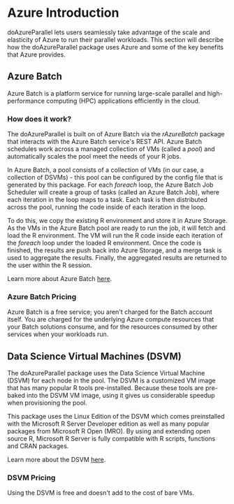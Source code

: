 # Azure Introduction

doAzureParallel lets users seamlessly take advantage of the scale and elasticity of Azure to run their parallel workloads. This section will describe how the doAzureParallel package uses Azure and some of the key benefits that Azure provides.

## Azure Batch

Azure Batch is a platform service for running large-scale parallel and high-performance computing (HPC) applications efficiently in the cloud.

### How does it work?

The doAzureParallel is built on of Azure Batch via the *rAzureBatch* package that interacts with the Azure Batch service's REST API. Azure Batch schedules work across a managed collection of VMs (called a *pool*) and automatically scales the pool meet the needs of your R jobs.

In Azure Batch, a pool consists of a collection of VMs (in our case, a collection of DSVMs) - this pool can be configured by the config file that is generated by this package. For each *foreach* loop, the Azure Batch Job Scheduler will create a group of tasks (called an Azure Batch Job), where each iteration in the loop maps to a task. Each task is then distributed across the pool, running the code inside of each iteration in the loop. 

To do this, we copy the existing R environment and store it in Azure Storage. As the VMs in the Azure Batch pool are ready to run the job, it will fetch and load the R environment. The VM will run the R code inside each iteration of the *foreach* loop under the loaded R environment. Once the code is finished, the results are push back into Azure Storage, and a merge task is used to aggregate the results. Finally, the aggregated results are returned to the user within the R session.

Learn more about Azure Batch [here](https://docs.microsoft.com/en-us/azure/batch/batch-technical-overview#pricing).

### Azure Batch Pricing

Azure Batch is a free service; you aren't charged for the Batch account itself. You are charged for the underlying Azure compute resources that your Batch solutions consume, and for the resources consumed by other services when your workloads run.

## Data Science Virtual Machines (DSVM)

The doAzureParallel package uses the Data Science Virtual Machine (DSVM) for each node in the pool. The DSVM is a customized VM image that has many popular R tools pre-installed. Because these tools are pre-baked into the DSVM VM image, using it gives us considerable speedup when provisioning the pool.

This package uses the Linux Edition of the DSVM which comes preinstalled with the Microsoft R Server Developer edition as well as many popular packages from Microsoft R Open (MRO). By using and extending open source R, Microsoft R Server is fully compatible with R scripts, functions and CRAN packages.

Learn more about the DSVM [here](https://azuremarketplace.microsoft.com/en-us/marketplace/apps/microsoft-ads.standard-data-science-vm?tab=Overview).

### DSVM Pricing
Using the DSVM is free and doesn't add to the cost of bare VMs.



